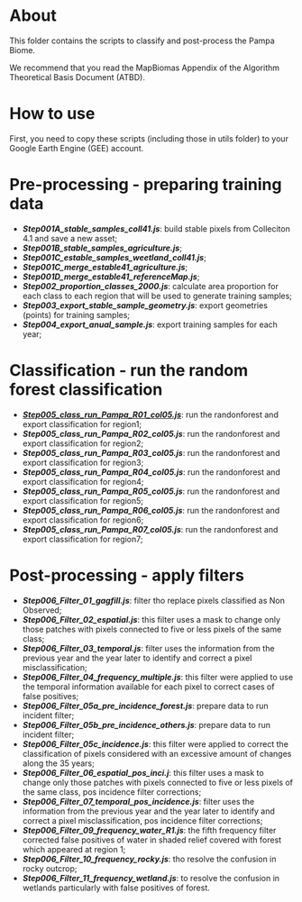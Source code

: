# About
This folder contains the scripts to classify and post-process the Pampa Biome.
 
We recommend that you read the MapBiomas Appendix of the Algorithm Theoretical Basis Document (ATBD).

# How to use
First, you need to copy these scripts (including those in utils folder) to your Google Earth Engine (GEE) account.

# Pre-processing - preparing training data
* ***Step001A_stable_samples_coll41.js***: build stable pixels from Colleciton 4.1 and save a new asset;
* ***Step001B_stable_samples_agriculture.js***; 
* ***Step001C_estable_samples_weetland_coll41.js***; 
* ***Step001C_merge_estable41_agriculture.js***; 
* ***Step001D_merge_estable41_referenceMap.js***; 
* ***Step002_proportion_classes_2000.js***: calculate area proportion for each class to each region that will be used to generate training samples; 
* ***Step003_export_stable_sample_geometry.js***: export geometries (points) for training samples; 
* ***Step004_export_anual_sample.js***: export training samples for each year; 

# Classification -  run the random forest classification
* [***Step005_class_run_Pampa_R01_col05.js***]('step_5/Step005_class_run_Pampa_R01_col05.js'): run the randonforest and export classification for region1; 
* ***Step005_class_run_Pampa_R02_col05.js***: run the randonforest and export classification for region2; 
* ***Step005_class_run_Pampa_R03_col05.js***: run the randonforest and export classification for region3; 
* ***Step005_class_run_Pampa_R04_col05.js***: run the randonforest and export classification for region4; 
* ***Step005_class_run_Pampa_R05_col05.js***: run the randonforest and export classification for region5; 
* ***Step005_class_run_Pampa_R06_col05.js***: run the randonforest and export classification for region6; 
* ***Step005_class_run_Pampa_R07_col05.js***: run the randonforest and export classification for region7; 

# Post-processing - apply filters
* ***Step006_Filter_01_gagfill.js***: filter tho replace pixels classified as Non Observed;
* ***Step006_Filter_02_espatial.js***: this filter uses a mask to change only those patches with pixels connected to five or less pixels of the same class;
* ***Step006_Filter_03_temporal.js***: filter uses the information from the previous year and the year later to identify and correct a pixel misclassification; 
* ***Step006_Filter_04_frequency_multiple.js***: this filter were applied to use the temporal information available for each pixel to correct cases of false positives; 
* ***Step006_Filter_05a_pre_incidence_forest.js***: prepare data to run incident filter; 
* ***Step006_Filter_05b_pre_incidence_others.js***: prepare data to run incident filter; 
* ***Step006_Filter_05c_incidence.js***: this filter were applied to correct the classification of pixels considered with an excessive amount of changes along the 35 years;  
* ***Step006_Filter_06_espatial_pos_inci.j***: this filter  uses a mask to change only those patches with pixels connected to five or less pixels of the same class, pos incidence filter corrections; 
* ***Step006_Filter_07_temporal_pos_incidence.js***: filter uses the information from the previous year and the year later to identify and correct a pixel misclassification, pos incidence filter corrections; 
* ***Step006_Filter_09_frequency_water_R1.js***: the fifth frequency filter corrected false positives of water in shaded relief covered with forest which appeared at region 1; 
* ***Step006_Filter_10_frequency_rocky.js***: tho resolve the confusion in rocky outcrop; 
* ***Step006_Filter_11_frequency_wetland.js***: to resolve the confusion in wetlands particularly with false positives of forest.